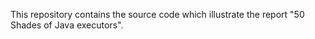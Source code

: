 This repository contains the source code which illustrate the report "50 Shades of Java executors".
